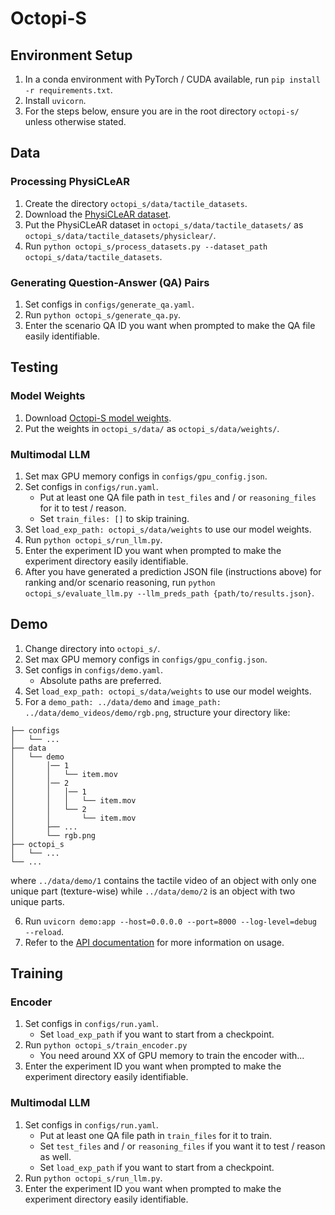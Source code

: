 # Octopi-S
## Environment Setup
1. In a conda environment with PyTorch / CUDA available, run `pip install -r requirements.txt`.
2. Install `uvicorn`.
3. For the steps below, ensure you are in the root directory `octopi-s/` unless otherwise stated.


## Data
### Processing PhysiCLeAR
1. Create the directory `octopi_s/data/tactile_datasets`.
2. Download the [PhysiCLeAR dataset](https://drive.google.com/drive/folders/1qwMrXQO0um2TXSN2KZ8trvW09go04VT0?usp=sharing).
3. Put the PhysiCLeAR dataset in `octopi_s/data/tactile_datasets/` as `octopi_s/data/tactile_datasets/physiclear/`.
4. Run `python octopi_s/process_datasets.py --dataset_path octopi_s/data/tactile_datasets`.

### Generating Question-Answer (QA) Pairs
1. Set configs in `configs/generate_qa.yaml`.
2. Run `python octopi_s/generate_qa.py`.
3. Enter the scenario QA ID you want when prompted to make the QA file easily identifiable.


## Testing
### Model Weights
1. Download [Octopi-S model weights](https://drive.google.com/drive/folders/1rD3ZE-nqGKhxStjPWV6sbN22uN1s0JDr?usp=sharing).
2. Put the weights in `octopi_s/data/` as `octopi_s/data/weights/`.

### Multimodal LLM
1. Set max GPU memory configs in `configs/gpu_config.json`.
2. Set configs in `configs/run.yaml`.
    * Put at least one QA file path in `test_files` and / or `reasoning_files` for it to test / reason.
    * Set `train_files: []` to skip training.
3. Set `load_exp_path: octopi_s/data/weights` to use our model weights.
4. Run `python octopi_s/run_llm.py`.
5. Enter the experiment ID you want when prompted to make the experiment directory easily identifiable.
6. After you have generated a prediction JSON file (instructions above) for ranking and/or scenario reasoning, run `python octopi_s/evaluate_llm.py --llm_preds_path {path/to/results.json}`.


## Demo
1. Change directory into `octopi_s/`.
2. Set max GPU memory configs in `configs/gpu_config.json`.
3. Set configs in `configs/demo.yaml`.
    * Absolute paths are preferred.
4. Set `load_exp_path: octopi_s/data/weights` to use our model weights.
5. For a `demo_path: ../data/demo` and `image_path: ../data/demo_videos/demo/rgb.png`, structure your directory like:
```
├── configs
│   └── ...
├── data
│   └── demo
│       │── 1
│       │   └── item.mov
│       │── 2
│       │   │── 1
│       │   │   └── item.mov
│       │   └── 2
│       │       └── item.mov
│       ├── ...
│       └── rgb.png
├── octopi_s
│   └── ...
└── ...
```
where `../data/demo/1` contains the tactile video of an object with only one unique part (texture-wise) while `../data/demo/2` is an object with two unique parts.

6. Run `uvicorn demo:app --host=0.0.0.0 --port=8000 --log-level=debug --reload`.
7. Refer to the [API documentation](https://github.com/clear-nus/octopi-s/wiki/API) for more information on usage.


## Training

<!-- TODO -->
### Encoder
1. Set configs in `configs/run.yaml`.
    * Set `load_exp_path` if you want to start from a checkpoint.
2. Run `python octopi_s/train_encoder.py`
    * You need around XX of GPU memory to train the encoder with...
3. Enter the experiment ID you want when prompted to make the experiment directory easily identifiable.

### Multimodal LLM
1. Set configs in `configs/run.yaml`.
    * Put at least one QA file path in `train_files` for it to train.
    * Set `test_files` and / or `reasoning_files` if you want it to test / reason as well.
    * Set `load_exp_path` if you want to start from a checkpoint.
2. Run `python octopi_s/run_llm.py`.
3. Enter the experiment ID you want when prompted to make the experiment directory easily identifiable.